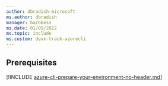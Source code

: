 ```yaml
---
author: dbradish-microsoft
ms.author: dbradish
manager: barbkess
ms.date: 01/05/2022
ms.topic: include
ms.custom: devx-track-azurecli
---
```


## Prerequisites

[!INCLUDE [azure-cli-prepare-your-environment-no-header.md](azure-cli-prepare-your-environment-no-header.md)]
